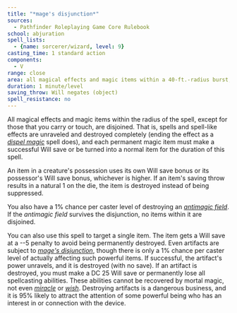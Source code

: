 ```yaml
---
title: "*mage's disjunction*"
sources:
  - Pathfinder Roleplaying Game Core Rulebook
school: abjuration
spell_lists:
  - {name: sorcerer/wizard, level: 9}
casting_time: 1 standard action
components:
  - V
range: close
area: all magical effects and magic items within a 40-ft.-radius burst, or one magic item (see text)
duration: 1 minute/level
saving_throw: Will negates (object)
spell_resistance: no
---
```


All magical effects and magic items within the radius of the spell, except for those that you carry or touch, are disjoined. That is, spells and spell-like effects are unraveled and destroyed completely (ending the effect as a [*dispel magic*](/spells/dispel-magic/) spell does), and each permanent magic item must make a successful Will save or be turned into a normal item for the duration of this spell.

An item in a creature's possession uses its own Will save bonus or its possessor's Will save bonus, whichever is higher. If an item's saving throw results in a natural 1 on the die, the item is destroyed instead of being suppressed.

You also have a 1% chance per caster level of destroying an [*antimagic field*](/spells/antimagic-field/). If the *antimagic field* survives the disjunction, no items within it are disjoined.

You can also use this spell to target a single item. The item gets a Will save at a --5 penalty to avoid being permanently destroyed. Even artifacts are subject to [*mage's disjunction*](/spells/mages-disjunction/), though there is only a 1% chance per caster level of actually affecting such powerful items. If successful, the artifact's power unravels, and it is destroyed (with no save). If an artifact is destroyed, you must make a DC 25 Will save or permanently lose all spellcasting abilities. These abilities cannot be recovered by mortal magic, not even [*miracle*](/spells/miracle/) or [*wish*](/spells/wish/). Destroying artifacts is a dangerous business, and it is 95% likely to attract the attention of some powerful being who has an interest in or connection with the device.

